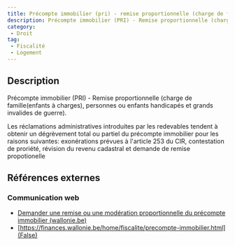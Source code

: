 ```yaml
---
title: Précompte immobilier (pri) - remise proportionnelle (charge de famille(enfants à charges), personnes ou enfants handicapés et grands invalides de guerre)
description: Précompte immobilier (PRI) - Remise proportionnelle (charge de famille(enfants à charges), personnes ou enfants handicapés et grands invalides de guerre)
category: 
 - Droit
tag: 
 - Fiscalité
 - Logement
---
```


## Description

Précompte immobilier (PRI) - Remise proportionnelle (charge de famille(enfants à charges), personnes ou enfants handicapés et grands invalides de guerre).

Les réclamations administratives introduites par les redevables tendent à obtenir un dégrèvement total ou partiel  du précompte immobilier pour les raisons suivantes: exonérations prévues à l'article 253 du CIR, contestation de proriété, révision du revenu cadastral et demande de remise propotionelle 

## Références externes 

### Communication web

- [Demander une remise ou une modération proportionnelle du précompte immobilier (wallonie.be)](https://www.wallonie.be/fr/demarches/demander-une-remise-ou-une-moderation-proportionnelle-du-precompte-immobilier)
- [https://finances.wallonie.be/home/fiscalite/precompte-immobilier.html](False)


